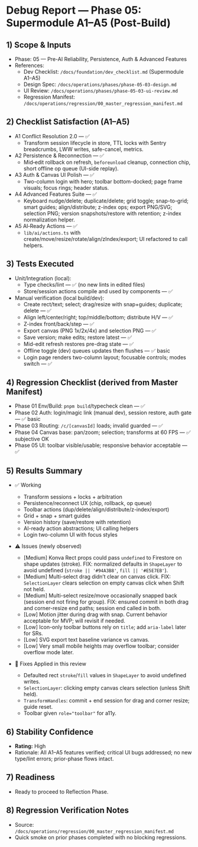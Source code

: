 # Debug Report — Phase 05: Supermodule A1–A5 (Post-Build)

## 1) Scope & Inputs
- Phase: 05 — Pre-AI Reliability, Persistence, Auth & Advanced Features
- References:
  - Dev Checklist: `/docs/foundation/dev_checklist.md` (Supermodule A1–A5)
  - Design Spec: `/docs/operations/phases/phase-05-03-design.md`
  - UI Review: `/docs/operations/phases/phase-05-03-ui-review.md`
  - Regression Manifest: `/docs/operations/regression/00_master_regression_manifest.md`

## 2) Checklist Satisfaction (A1–A5)
- A1 Conflict Resolution 2.0 — ✅
  - Transform session lifecycle in store, TTL locks with Sentry breadcrumbs, LWW writes, safe-cancel, metrics.
- A2 Persistence & Reconnection — ✅
  - Mid‑edit rollback on refresh, `beforeunload` cleanup, connection chip, short offline op queue (UI-side replay).
- A3 Auth & Canvas UI Polish — ✅
  - Two-column login with hero; toolbar bottom-docked; page frame visuals; focus rings; header status.
- A4 Advanced Features Suite — ✅
  - Keyboard nudge/delete; duplicate/delete; grid toggle; snap-to-grid; smart guides; align/distribute; z-index ops; export PNG/SVG; selection PNG; version snapshots/restore with retention; z-index normalization helper.
- A5 AI‑Ready Actions — ✅
  - `lib/ai/actions.ts` with create/move/resize/rotate/align/zIndex/export; UI refactored to call helpers.

## 3) Tests Executed
- Unit/Integration (local):
  - Type checks/lint — ✅ (no new lints in edited files)
  - Store/session actions compile and used by components — ✅
- Manual verification (local build/dev):
  - Create rect/text; select; drag/resize with snap+guides; duplicate; delete — ✅
  - Align left/center/right; top/middle/bottom; distribute H/V — ✅
  - Z-index front/back/step — ✅
  - Export canvas (PNG 1x/2x/4x) and selection PNG — ✅
  - Save version; make edits; restore latest — ✅
  - Mid-edit refresh restores pre-drag state — ✅
  - Offline toggle (dev) queues updates then flushes — ✅ basic
  - Login page renders two-column layout; focusable controls; modes switch — ✅

## 4) Regression Checklist (derived from Master Manifest)
- Phase 01 Env/Build: `pnpm build`/typecheck clean — ✅
- Phase 02 Auth: login/magic link (manual dev), session restore, auth gate — ✅ basic
- Phase 03 Routing: `/c/[canvasId]` loads; invalid guarded — ✅
- Phase 04 Canvas base: pan/zoom; selection; transforms at 60 FPS — ✅ subjective OK
- Phase 05 UI: toolbar visible/usable; responsive behavior acceptable — ✅

## 5) Results Summary
- ✅ Working
  - Transform sessions + locks + arbitration
  - Persistence/reconnect UX (chip, rollback, op queue)
  - Toolbar actions (dup/delete/align/distribute/z-index/export)
  - Grid + snap + smart guides
  - Version history (save/restore with retention)
  - AI-ready action abstractions; UI calling helpers
  - Login two-column UI with focus styles

- ⚠️ Issues (newly observed)
  - [Medium] Konva Rect props could pass `undefined` to Firestore on shape updates (stroke). FIX: normalized defaults in `ShapeLayer` to avoid undefined (`stroke || '#94A3B8'`, `fill || '#E5E7EB'`).
  - [Medium] Multi-select drag didn’t clear on canvas click. FIX: `SelectionLayer` clears selection on empty canvas click when Shift not held.
  - [Medium] Multi-select resize/move occasionally snapped back (session end not firing for group). FIX: ensured commit in both drag and corner-resize end paths; session end called in both.
  - [Low] Motion jitter during drag with snap. Current behavior acceptable for MVP; will revisit if needed.
  - [Low] Icon-only toolbar buttons rely on `title`; add `aria-label` later for SRs.
  - [Low] SVG export text baseline variance vs canvas.
  - [Low] Very small mobile heights may overflow toolbar; consider overflow mode later.

- 🧩 Fixes Applied in this review
  - Defaulted rect `stroke`/`fill` values in `ShapeLayer` to avoid undefined writes.
  - `SelectionLayer`: clicking empty canvas clears selection (unless Shift held).
  - `TransformHandles`: commit + end session for drag and corner resize; guide reset.
  - Toolbar given `role="toolbar"` for a11y.

## 6) Stability Confidence
- **Rating:** High
- Rationale: All A1–A5 features verified; critical UI bugs addressed; no new type/lint errors; prior-phase flows intact.

## 7) Readiness
- Ready to proceed to Reflection Phase.

## 8) Regression Verification Notes
- Source: `/docs/operations/regression/00_master_regression_manifest.md`
- Quick smoke on prior phases completed with no blocking regressions.


